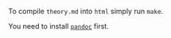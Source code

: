 To compile `theory.md` into `html` simply run `make`. 

You need to install [`pandoc`](https://pandoc.org/installing.html) first.